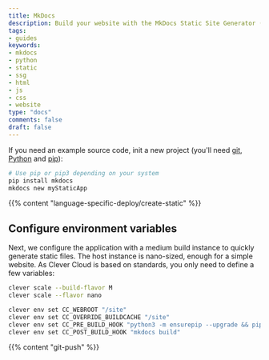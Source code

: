 ```yaml
---
title: MkDocs
description: Build your website with the MkDocs Static Site Generator (SSG) and host it on Clever Cloud. No dedicated runner needed.
tags:
- guides
keywords:
- mkdocs
- python
- static
- ssg
- html
- js
- css
- website
type: "docs"
comments: false
draft: false
---
```

If you need an example source code, init a new project (you'll need [git](https://git-scm.com/book/en/v2/Getting-Started-Installing-Git), [Python](https://wiki.python.org/moin/BeginnersGuide/Download) and [pip](https://pip.pypa.io/en/stable/installation/)):
```bash
# Use pip or pip3 depending on your system
pip install mkdocs
mkdocs new myStaticApp
```

{{% content "language-specific-deploy/create-static" %}}

## Configure environment variables
Next, we configure the application with a medium build instance to quickly generate static files. The host instance is nano-sized, enough for a simple website. As Clever Cloud is based on standards, you only need to define a few variables:
```bash
clever scale --build-flavor M
clever scale --flavor nano

clever env set CC_WEBROOT "/site"
clever env set CC_OVERRIDE_BUILDCACHE "/site"
clever env set CC_PRE_BUILD_HOOK "python3 -m ensurepip --upgrade && pip3 install mkdocs"
clever env set CC_POST_BUILD_HOOK "mkdocs build"
```

{{% content "git-push" %}}